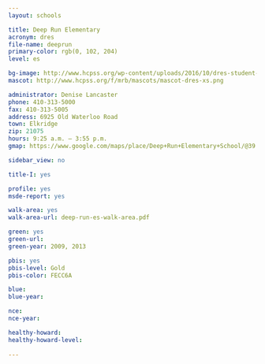 ```yaml
---
layout: schools

title: Deep Run Elementary
acronym: dres
file-name: deeprun
primary-color: rgb(0, 102, 204)
level: es

bg-image: http://www.hcpss.org/wp-content/uploads/2016/10/dres-student-sanders.jpg
mascot: http://www.hcpss.org/f/mrb/mascots/mascot-dres-xs.png

administrator: Denise Lancaster
phone: 410-313-5000
fax: 410-313-5005
address: 6925 Old Waterloo Road
town: Elkridge
zip: 21075
hours: 9:25 a.m. – 3:55 p.m.
gmap: https://www.google.com/maps/place/Deep+Run+Elementary+School/@39.1848609,-76.7889335,17z/data=!3m1!4b1!4m2!3m1!1s0x89b7e0f8a96bd41b:0xd430bed4ad48fc9d?hl=en

sidebar_view: no

title-I: yes

profile: yes
msde-report: yes

walk-area: yes
walk-area-url: deep-run-es-walk-area.pdf 

green: yes
green-url:
green-year: 2009, 2013

pbis: yes
pbis-level: Gold
pbis-color: FECC6A

blue: 
blue-year:  

nce:
nce-year:

healthy-howard:
healthy-howard-level:
 
---
```

